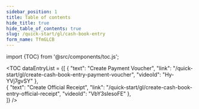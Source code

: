 ```yaml
---
sidebar_position: 1
title: Table of contents
hide_title: true
hide_table_of_contents: true
slug: /quick-start/gl/cash-book-entry 
form_name: TfmGLCB 
---
```


import {TOC} from '@src/components/toc.js';

<TOC
dataEntryList = {[
{
  "text": "Create Payment Voucher", 
  "link": "/quick-start/gl/create-cash-book-entry-payment-voucher",
  "videoId": "Hy-YVj7gvSY"
},  
{
  "text": "Create Official Receipt", 
  "link": "/quick-start/gl/create-cash-book-entry-official-receipt",
  "videoId": "VbY3sIesoFE"
},  
]}
/>
